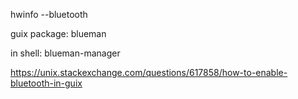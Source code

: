 

hwinfo --bluetooth

guix package: blueman

in shell:
blueman-manager


https://unix.stackexchange.com/questions/617858/how-to-enable-bluetooth-in-guix

